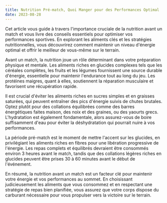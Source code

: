 ```yaml
---
title: Nutrition Pré-match, Quoi Manger pour des Performances Optimal
date: 2023-08-28
---
```


Cet article vous guide à travers l'importance cruciale de la nutrition avant un match et vous livre des conseils essentiels pour optimiser vos performances sportives. En explorant les aliments clés et les stratégies nutritionnelles, vous découvrirez comment maintenir un niveau d'énergie optimal et offrir le meilleur de vous-même sur le terrain.

Avant un match, la nutrition joue un rôle déterminant dans votre préparation physique et mentale. Les aliments riches en glucides complexes tels que les céréales complètes, les fruits et les légumes fournissent une source durable d'énergie, essentielle pour maintenir l'endurance tout au long du jeu. Les protéines maigres, quant à elles, soutiennent la réparation musculaire et favorisent une récupération rapide.

Il est crucial d'éviter les aliments riches en sucres simples et en graisses saturées, qui peuvent entraîner des pics d'énergie suivis de chutes brutales. Optez plutôt pour des collations équilibrées comme des barres énergétiques faites maison, des noix et des graines, ou des yaourts grecs. L'hydratation est également fondamentale, alors assurez-vous de boire suffisamment d'eau pour éviter la déshydratation qui pourrait nuire à vos performances.

La période pré-match est le moment de mettre l'accent sur les glucides, en privilégiant les aliments riches en fibres pour une libération progressive de l'énergie. Les repas complets et équilibrés devraient être consommés environ 3 heures avant le match, tandis que des collations légères riches en glucides peuvent être prises 30 à 60 minutes avant le début de l'événement.

En résumé, la nutrition avant un match est un facteur clé pour maintenir votre énergie et vos performances au sommet. En choisissant judicieusement les aliments que vous consommez et en respectant une stratégie de repas bien planifiée, vous assurez que votre corps dispose du carburant nécessaire pour vous propulser vers la victoire sur le terrain.